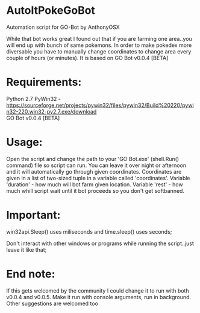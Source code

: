 # AutoItPokeGoBot
Automation script for GO-Bot by AnthonyOSX

While that bot works great I found out that if you are farming one area..you will end up with bunch of same pokemons. In order to make pokedex more diversable you have to manually change coordinates to change area every couple of hours (or minutes). 
It is based on GO Bot v0.0.4 [BETA]

# Requirements:
Python 2.7
PyWin32 - https://sourceforge.net/projects/pywin32/files/pywin32/Build%20220/pywin32-220.win32-py2.7.exe/download  
GO Bot v0.0.4 [BETA]

# Usage:
Open the script and change the path to your 'GO Bot.exe' (shell.Run() command) file so script can run. You can leave it over night or afternoon and it will automatically go through given coordinates. Coordinates are given in a list of two-sized tuple in a variable called 'coordinates'. Variable 'duration' - how much will bot farm given location. Variable 'rest' - how much whill script wait until it bot proceeds so you don't get softbanned.

# Important:
win32api.Sleep() uses miliseconds and time.sleep() uses seconds;

Don't interact with other windows or programs while running the script..just leave it like that;


# End note:
If this gets welcomed by the community I could change it to run with both v0.0.4 and v0.0.5. Make it run with console arguments, run in background. Other suggestions are welcomed too
